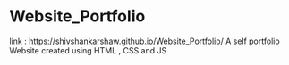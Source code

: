 # Website_Portfolio
link : https://shivshankarshaw.github.io/Website_Portfolio/
A self portfolio Website created using HTML , CSS and JS 
